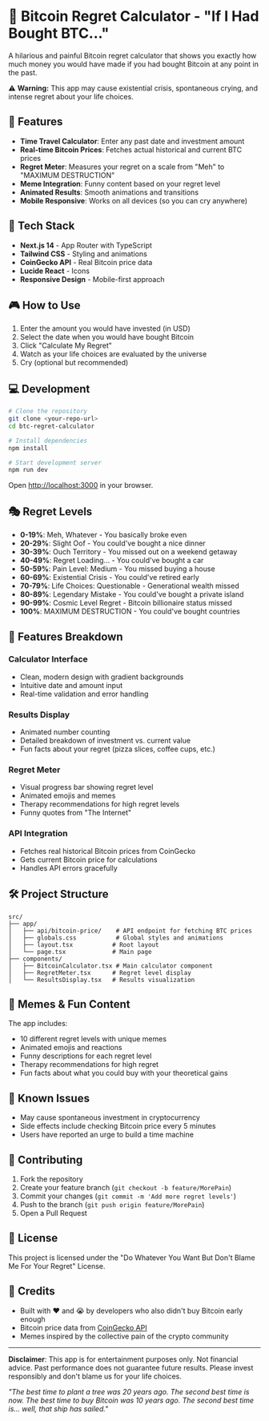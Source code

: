 # 💸 Bitcoin Regret Calculator - "If I Had Bought BTC..."

A hilarious and painful Bitcoin regret calculator that shows you exactly how much money you would have made if you had bought Bitcoin at any point in the past.

⚠️ **Warning:** This app may cause existential crisis, spontaneous crying, and intense regret about your life choices.

## 🎯 Features

- **Time Travel Calculator**: Enter any past date and investment amount
- **Real-time Bitcoin Prices**: Fetches actual historical and current BTC prices
- **Regret Meter**: Measures your regret on a scale from "Meh" to "MAXIMUM DESTRUCTION"
- **Meme Integration**: Funny content based on your regret level
- **Animated Results**: Smooth animations and transitions
- **Mobile Responsive**: Works on all devices (so you can cry anywhere)

## 🚀 Tech Stack

- **Next.js 14** - App Router with TypeScript
- **Tailwind CSS** - Styling and animations
- **CoinGecko API** - Real Bitcoin price data
- **Lucide React** - Icons
- **Responsive Design** - Mobile-first approach

## 🎮 How to Use

1. Enter the amount you would have invested (in USD)
2. Select the date when you would have bought Bitcoin
3. Click "Calculate My Regret"
4. Watch as your life choices are evaluated by the universe
5. Cry (optional but recommended)

## 💻 Development

```bash
# Clone the repository
git clone <your-repo-url>
cd btc-regret-calculator

# Install dependencies
npm install

# Start development server
npm run dev
```

Open [http://localhost:3000](http://localhost:3000) in your browser.

## 🎭 Regret Levels

- **0-19%**: Meh, Whatever - You basically broke even
- **20-29%**: Slight Oof - You could've bought a nice dinner
- **30-39%**: Ouch Territory - You missed out on a weekend getaway
- **40-49%**: Regret Loading... - You could've bought a car
- **50-59%**: Pain Level: Medium - You missed buying a house
- **60-69%**: Existential Crisis - You could've retired early
- **70-79%**: Life Choices: Questionable - Generational wealth missed
- **80-89%**: Legendary Mistake - You could've bought a private island
- **90-99%**: Cosmic Level Regret - Bitcoin billionaire status missed
- **100%**: MAXIMUM DESTRUCTION - You could've bought countries

## 🎨 Features Breakdown

### Calculator Interface

- Clean, modern design with gradient backgrounds
- Intuitive date and amount input
- Real-time validation and error handling

### Results Display

- Animated number counting
- Detailed breakdown of investment vs. current value
- Fun facts about your regret (pizza slices, coffee cups, etc.)

### Regret Meter

- Visual progress bar showing regret level
- Animated emojis and memes
- Therapy recommendations for high regret levels
- Funny quotes from "The Internet"

### API Integration

- Fetches real historical Bitcoin prices from CoinGecko
- Gets current Bitcoin price for calculations
- Handles API errors gracefully

## 🛠️ Project Structure

```
src/
├── app/
│   ├── api/bitcoin-price/    # API endpoint for fetching BTC prices
│   ├── globals.css           # Global styles and animations
│   ├── layout.tsx           # Root layout
│   └── page.tsx             # Main page
├── components/
│   ├── BitcoinCalculator.tsx # Main calculator component
│   ├── RegretMeter.tsx      # Regret level display
│   └── ResultsDisplay.tsx   # Results visualization
```

## 🎪 Memes & Fun Content

The app includes:

- 10 different regret levels with unique memes
- Animated emojis and reactions
- Funny descriptions for each regret level
- Therapy recommendations for high regret
- Fun facts about what you could buy with your theoretical gains

## 🐛 Known Issues

- May cause spontaneous investment in cryptocurrency
- Side effects include checking Bitcoin price every 5 minutes
- Users have reported an urge to build a time machine

## 🤝 Contributing

1. Fork the repository
2. Create your feature branch (`git checkout -b feature/MorePain`)
3. Commit your changes (`git commit -m 'Add more regret levels'`)
4. Push to the branch (`git push origin feature/MorePain`)
5. Open a Pull Request

## 📝 License

This project is licensed under the "Do Whatever You Want But Don't Blame Me For Your Regret" License.

## 🎉 Credits

- Built with ❤️ and 😭 by developers who also didn't buy Bitcoin early enough
- Bitcoin price data from [CoinGecko API](https://www.coingecko.com/en/api)
- Memes inspired by the collective pain of the crypto community

---

**Disclaimer**: This app is for entertainment purposes only. Not financial advice. Past performance does not guarantee future results. Please invest responsibly and don't blame us for your life choices.

_"The best time to plant a tree was 20 years ago. The second best time is now. The best time to buy Bitcoin was 10 years ago. The second best time is... well, that ship has sailed."_
